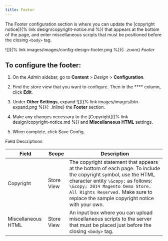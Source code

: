 ```yaml
---
title: Footer
---
```


The Footer configuration section is where you can update the [copyright notice]({% link design/copyright-notice.md %}) that appears at the bottom of the page, and enter miscellaneous scripts that must be positioned before the closing `<body>` tag.

![]({% link images/images/config-design-footer.png %}){: .zoom}
_Footer_

## To configure the footer:

1. On the _Admin_ sidebar, go to **Content** > _Design_ > **Configuration**.

1. Find the store view that you want to configure. Then in the **** column, click **Edit**.

1. Under **Other Settings**, expand ![]({% link images/images/btn-expand.png %}){: .Inline} the **Footer** section.

1. Make any changes necessary to the [Copyright]({% link design/copyright-notice.md %}) and **Miscellaneous HTML** settings.

1. When complete, click <span class="btn">Save Config</span>.

Field Descriptions

|Field|Scope|Description|
|--- |--- |--- |
|Copyright|Store View|The copyright statement that appears at the bottom of each page. To include the copyright symbol, use the HTML character entity `\&copy;` as follows: `\&copy; 2014 Magento Demo Store. All Rights Reserved.` Make sure to replace the sample copyright notice with your own.|
|Miscellaneous HTML|Store View|An input box where you can upload miscellaneous scripts to the server that must be placed just before the closing `<body>` tag.|
